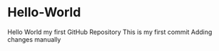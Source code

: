 # Hello-World
Hello World my first GitHub Repository
This is my first commit
Adding changes manually

